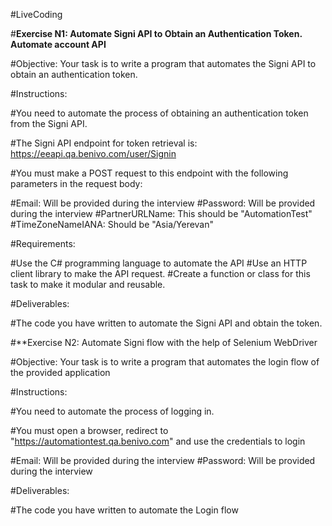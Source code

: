 #LiveCoding

#**Exercise N1: Automate Signi API to Obtain an Authentication Token. Automate account API**

#Objective: Your task is to write a program that automates the Signi API to obtain an authentication token.

#Instructions:

#You need to automate the process of obtaining an authentication token from the Signi API.

#The Signi API endpoint for token retrieval is: https://eeapi.qa.benivo.com/user/Signin

#You must make a POST request to this endpoint with the following parameters in the request body:

#Email: Will be provided during the interview
#Password: Will be provided during the interview
#PartnerURLName: This should be "AutomationTest"
#TimeZoneNameIANA: Should be "Asia/Yerevan"


#Requirements:

#Use the C# programming language to automate the API
#Use an HTTP client library to make the API request.
#Create a function or class for this task to make it modular and reusable.

#Deliverables:

#The code you have written to automate the Signi API and obtain the token.


#**Exercise N2: Automate Signi flow with the help of Selenium WebDriver

#Objective: Your task is to write a program that automates the login flow of the provided application

#Instructions:

#You need to automate the process of logging in.


#You must open a browser, redirect to "https://automationtest.qa.benivo.com" and use the credentials to login

#Email: Will be provided during the interview
#Password: Will be provided during the interview

#Deliverables:

#The code you have written to automate the Login flow
